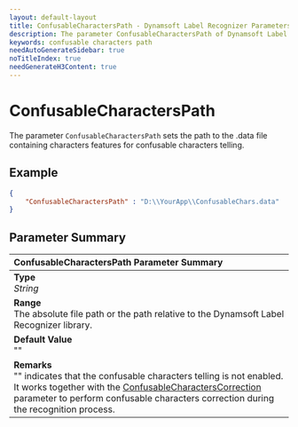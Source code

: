 ```yaml
---
layout: default-layout
title: ConfusableCharactersPath - Dynamsoft Label Recognizer Parameters
description: The parameter ConfusableCharactersPath of Dynamsoft Label Recognizer defines the path to the .data file containing standard characters features for confusable characters telling.
keywords: confusable characters path
needAutoGenerateSidebar: true
noTitleIndex: true
needGenerateH3Content: true
---
```


# ConfusableCharactersPath

The parameter `ConfusableCharactersPath` sets the path to the .data file containing characters features for confusable characters telling.

## Example

```json
{
    "ConfusableCharactersPath" : "D:\\YourApp\\ConfusableChars.data"
}
```

## Parameter Summary

| ConfusableCharactersPath Parameter Summary |
| :----------------------------------- |
| **Type**<br>*String* |
| **Range**<br>The absolute file path or the path relative to the Dynamsoft Label Recognizer library.|
| **Default Value**<br>"" |
| **Remarks**<br>"" indicates that the confusable characters telling is not enabled. It works together with the [ConfusableCharactersCorrection](../text-line-specification/confusable-characters-correction.md) parameter to perform confusable characters correction during the recognition process.|
